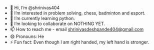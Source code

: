 - 👋 Hi, I’m @shrinivas404
- 👀 I’m interested in problem solving, chess, badminton and esport.
- 🌱 I’m currently learning python.
- 💞️ I’m looking to collaborate on NOTHING YET.
- 📫 How to reach me - email shrinivasdeshpande404@gmail.com
- 😄 Pronouns: He
- ⚡ Fun fact: Even though I am right handed, my left hand is stronger.

<!---
shrinivas404/shrinivas404 is a ✨ special ✨ repository because its `README.md` (this file) appears on your GitHub profile.
You can click the Preview link to take a look at your changes.
--->
